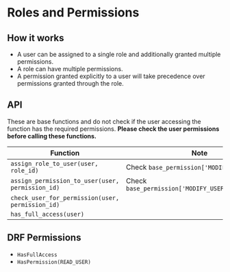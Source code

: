 # Roles and Permissions

## How it works

-   A user can be assigned to a single role and additionally granted multiple permissions.
-   A role can have multiple permissions.
-   A permission granted explicitly to a user will take precedence over permissions granted through the role.

## API

These are base functions and do not check if the user accessing the function has the required permissions. **Please check the user permissions before calling these functions.**

| Function                                         | Note                                               |
| ------------------------------------------------ | -------------------------------------------------- |
| `assign_role_to_user(user, role_id)`             | Check `base_permission['MODIFY_USER_ROLE']`        |
| `assign_permission_to_user(user, permission_id)` | Check `base_permission['MODIFY_USER_PERMISSIONS']` |
| `check_user_for_permission(user, permission_id)` |                                                    |
| `has_full_access(user)`                          |                                                    |

## DRF Permissions

-   `HasFullAccess`
-   `HasPermission(READ_USER)`
